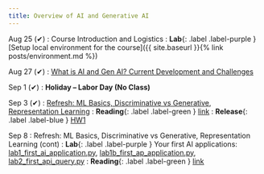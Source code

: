 ```yaml
---
title: Overview of AI and Generative AI
---
```


Aug 25 (✔)
: Course Introduction and Logistics
: **Lab**{: .label .label-purple } [Setup local environment for the course]({{ site.baseurl }}{% link posts/environment.md %})

Aug 27 (✔)
: [What is AI and Gen AI? Current Development and Challenges](https://iu.instructure.com/courses/2329710/files/193902152?module_item_id=36770363)

Sep 1 (✔)
: **Holiday – Labor Day (No Class)**

Sep 3 (✔)
: [Refresh: ML Basics, Discriminative vs Generative, Representation Learning](https://iu.instructure.com/courses/2329710/files/194149411?module_item_id=36805748)
: **Reading**{: .label .label-green } [link](https://link.springer.com/article/10.1007/s12525-021-00475-2) 
: **Release**{: .label .label-blue } [HW1](https://iu.instructure.com/courses/2329710/assignments/18113043)

Sep 8
: Refresh: ML Basics, Discriminative vs Generative, Representation Learning (cont)
: **Lab**{: .label .label-purple } Your first AI applications: [lab1_first_ai_application.py](https://drive.google.com/file/d/1327JWIPh04z6LHx-AEn9WWrSwCvoKKHl/view?usp=sharing), [lab1b_first_ap_application.py](https://drive.google.com/file/d/1mqepgHfF6SORxgqDVfpL_1ecOplkaskT/view?usp=sharing), [lab2_first_api_query.py](https://drive.google.com/file/d/1xeDKJL-CiSCqtLeNffNAE_p2hkj1Opld/view?usp=sharing)
: **Reading**{: .label .label-green }  [link](https://writings.stephenwolfram.com/2023/02/what-is-chatgpt-doing-and-why-does-it-work/)
